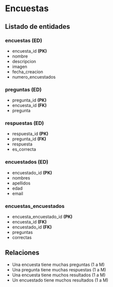 # Encuestas

## Listado de entidades

### encuestas **(ED)**
- encuesta_id **(PK)**
- nombre
- descripcion
- imagen
- fecha_creacion
- numero_encuestados

### preguntas **(ED)**
- pregunta_id **(PK)**
- encuesta_id **(FK)**
- pregunta

### respuestas **(ED)**
- respuesta_id **(PK)**
- pregunta_id **(FK)**
- respuesta
- es_correcta 

### encuestados **(ED)**
- encuestado_id **(PK)**
- nombres
- apellidos
- edad
- email

### encuestas_encuestados 
- encuesta_encuestado_id **(PK)**
- encuesta_id **(FK)**
- encuestado_id **(FK)**
- preguntas
- correctas


## Relaciones

- Una encuesta tiene muchas preguntas (1 a M)
- Una pregunta tiene muchas respuestas (1 a M)
- Una encuesta tiene muchos resultados (1 a M)
- Un encuestado tiene muchos resultados (1 a M)

<!-- 1:11:14 -->